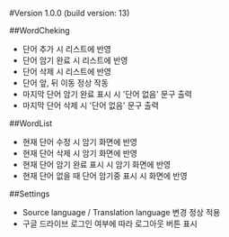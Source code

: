 #Version
1.0.0 (build version: 13)

##WordCheking

- 단어 추가 시 리스트에 반영
- 단어 암기 완료 시 리스트에 반영
- 단어 삭제 시 리스트에 반영
- 단어 앞, 뒤 이동 정상 작동
- 마지막 단어 암기 완료 표시 시 '단어 없음' 문구 출력
- 마지막 단어 삭제 시 '단어 없음' 문구 출력 

##WordList

- 현재 단어 수정 시 암기 화면에 반영
- 현재 단어 삭제 시 암기 화면에 반영
- 현재 단어 암기 완료 표시 시 암기 화면에 반영
- 현재 단어 없을 때 단어 암기중 표시 시 화면에 반영

##Settings

- Source language / Translation language 변경 정상 적용
- 구글 드라이브 로그인 여부에 따라 로그아웃 버튼 표시
